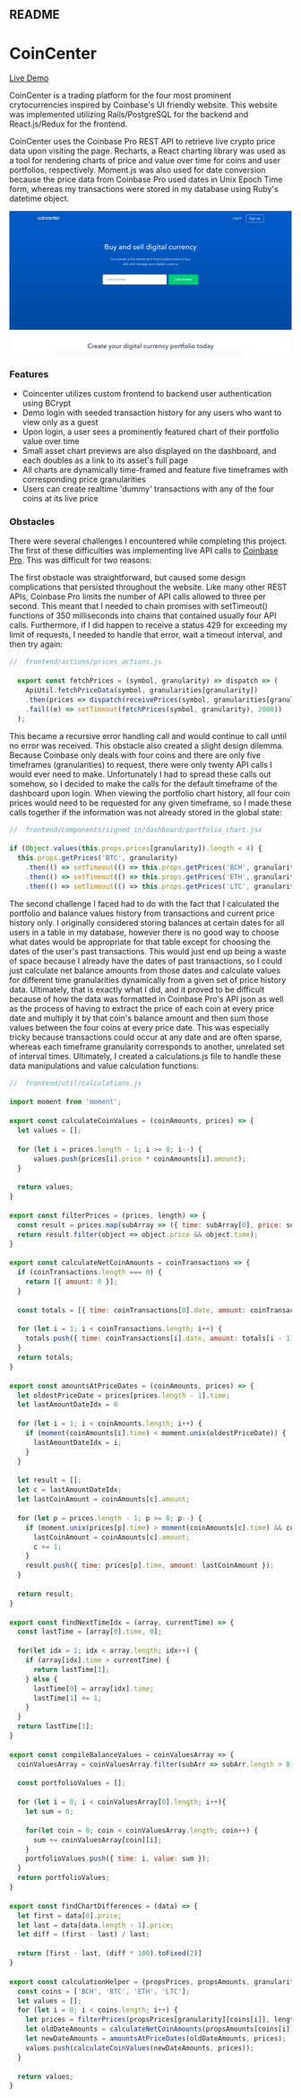 ## README

# CoinCenter

[Live Demo](https://coincenter.herokuapp.com/#/)

CoinCenter is a trading platform for the four most prominent crytocurrencies inspired by Coinbase's UI friendly website. This website was implemented utilizing Rails/PostgreSQL for the backend and React.js/Redux for the frontend. 

CoinCenter uses the Coinbase Pro REST API to retrieve live crypto price data upon visiting the page. Recharts, a React charting library was used as a tool for rendering charts of price and value over time for coins and user portfolios, respectively. Moment.js was also used for date conversion because the price data from Coinbase Pro used dates in Unix Epoch Time form, whereas my transactions were stored in my database using Ruby's datetime object. 

![](/app/assets/images/splash.png)

### Features
+ Coincenter utilizes custom frontend to backend user authentication using BCrypt
+ Demo login with seeded transaction history for any users who want to view only as a guest
+ Upon login, a user sees a prominently featured chart of their portfolio value over time
+ Small asset chart previews are also displayed on the dashboard, and each doubles as a link to its asset's full page
+ All charts are dynamically time-framed and feature five timeframes with corresponding price granularities
+ Users can create realtime 'dummy' transactions with any of the four coins at its live price

### Obstacles

There were several challenges I encountered while completing this project. The first of these difficulties was implementing live API calls to [Coinbase Pro](https://docs.pro.coinbase.com/#api). This was difficult for two reasons:

The first obstacle was straightforward, but caused some design complications that persisted throughout the website. Like many other REST APIs, Coinbase Pro limits the number of API calls allowed to three per second. This meant that I needed to chain promises with setTimeout() functions of 350 milliseconds into chains that contained usually four API calls. Furthermore, if I did happen to receive a status 429 for exceeding my limit of requests, I needed to handle that error, wait a timeout interval, and then try again:

```Javascript
//  frontend/actions/prices_actions.js

  export const fetchPrices = (symbol, granularity) => dispatch => (
    ApiUtil.fetchPriceData(symbol, granularities[granularity])
    .then(prices => dispatch(receivePrices(symbol, granularities[granularity], prices)))
    .fail((e) => setTimeout(fetchPrices(symbol, granularity), 2000))
  );
  ```

This became a recursive error handling call and would continue to call until no error was received. This obstacle also created a slight design dilemma. Because Coinbase only deals with four coins and there are only five timeframes (granularities) to request, there were only twenty API calls I would ever need to make. Unfortunately I had to spread these calls out somehow, so I decided to make the calls for the default timeframe of the dashboard upon login. When viewing the portfolio chart history, all four coin prices would need to be requested for any given timeframe, so I made these calls together if the information was not already stored in the global state:

```Javascript
//  frontend/components/signed_in/dashboard/portfolio_chart.jsx

if (Object.values(this.props.prices[granularity]).length < 4) {
  this.props.getPrices('BTC', granularity)
    .then(() => setTimeout(() => this.props.getPrices('BCH', granularity)
    .then(() => setTimeout(() => this.props.getPrices('ETH', granularity)
    .then(() => setTimeout(() => this.props.getPrices('LTC', granularity), 334)), 334)), 334));
```

The second challenge I faced had to do with the fact that I calculated the portfolio and balance values history from transactions and current price history only. I originally considered storing balances at certain dates for all users in a table in my database, however there is no good way to choose what dates would be appropriate for that table except for choosing the dates of the user's past transactions. This would just end up being a waste of space because I already have the dates of past transactions, so I could just calculate net balance amounts from those dates and calculate values for different time granularities dynamically from a given set of price history data. Ultimately, that is exactly what I did, and it proved to be difficult because of how the data was formatted in Coinbase Pro's API json as well as the process of having to extract the price of each coin at every price date and multiply it by that coin's balance amount and then sum those values between the four coins at every price date. This was especially tricky because transactions could occur at any date and are often sparse, whereas each timeframe granularity corresponds to another, unrelated set of interval times. Ultimately, I created a calculations.js file to handle these data manipulations and value calculation functions:

```Javascript
//  frontend/util/calculations.js

import moment from 'moment';

export const calculateCoinValues = (coinAmounts, prices) => {
  let values = [];

  for (let i = prices.length - 1; i >= 0; i--) {
      values.push(prices[i].price * coinAmounts[i].amount);
  }

  return values;
}

export const filterPrices = (prices, length) => {
  const result = prices.map(subArray => ({ time: subArray[0], price: subArray[3] })).slice(0, length);
  return result.filter(object => object.price && object.time);
}

export const calculateNetCoinAmounts = coinTransactions => {
  if (coinTransactions.length === 0) {
    return [{ amount: 0 }];
  }

  const totals = [{ time: coinTransactions[0].date, amount: coinTransactions[0].amount }];

  for (let i = 1; i < coinTransactions.length; i++) {
    totals.push({ time: coinTransactions[i].date, amount: totals[i - 1].amount + coinTransactions[i].amount });
  }
  return totals;
}

export const amountsAtPriceDates = (coinAmounts, prices) => {
  let oldestPriceDate = prices[prices.length - 1].time;
  let lastAmountDateIdx = 0

  for (let i = 1; i < coinAmounts.length; i++) {
    if (moment(coinAmounts[i].time) < moment.unix(oldestPriceDate)) {
      lastAmountDateIdx = i;
    }
  }

  let result = [];
  let c = lastAmountDateIdx;
  let lastCoinAmount = coinAmounts[c].amount;

  for (let p = prices.length - 1; p >= 0; p--) {
    if (moment.unix(prices[p].time) > moment(coinAmounts[c].time) && coinAmounts.length > c + 1) {
      lastCoinAmount = coinAmounts[c].amount;
      c += 1;
    }
    result.push({ time: prices[p].time, amount: lastCoinAmount });
  }

  return result;
}

export const findNextTimeIdx = (array, currentTime) => {
  const lastTime = [array[0].time, 0];

  for(let idx = 1; idx < array.length; idx++) {
    if (array[idx].time > currentTime) {
      return lastTime[1];
    } else {
      lastTime[0] = array[idx].time;
      lastTime[1] += 1;
    }
  }
  return lastTime[1];
}

export const compileBalanceValues = coinValuesArray => {
  coinValuesArray = coinValuesArray.filter(subArr => subArr.length > 0);

  const portfolioValues = [];

  for (let i = 0; i < coinValuesArray[0].length; i++){
    let sum = 0;

    for(let coin = 0; coin < coinValuesArray.length; coin++) {
      sum += coinValuesArray[coin][i];
    }
    portfolioValues.push({ time: i, value: sum });
  }
  return portfolioValues;
}

export const findChartDifferences = (data) => {
  let first = data[0].price;
  let last = data[data.length - 1].price;
  let diff = (first - last) / last;

  return [first - last, (diff * 100).toFixed(2)]
}

export const calculationHelper = (propsPrices, propsAmounts, granularity, length) => {
  const coins = ['BCH', 'BTC', 'ETH', 'LTC'];
  let values = [];
  for (let i = 0; i < coins.length; i++) {
    let prices = filterPrices(propsPrices[granularity][coins[i]], length);
    let oldDateAmounts = calculateNetCoinAmounts(propsAmounts[coins[i]]);
    let newDateAmounts = amountsAtPriceDates(oldDateAmounts, prices);
    values.push(calculateCoinValues(newDateAmounts, prices));
  }

  return values;
}
``` 
